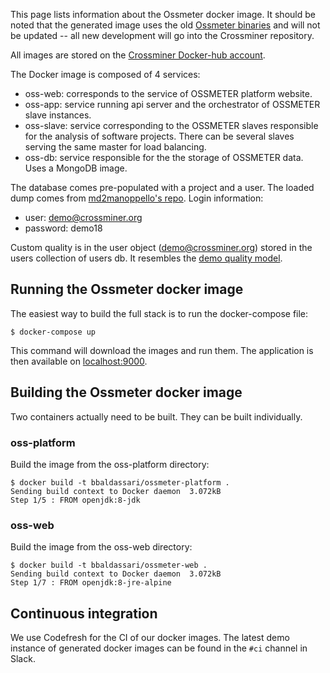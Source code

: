 
This page lists information about the Ossmeter docker image. It should be noted that the generated image uses the old [Ossmeter binaries](https://github.com/ossmeter/ossmeter) and will not be updated -- all new development will go into the Crossminer repository.

All images are stored on the [Crossminer Docker-hub account](https://hub.docker.com/u/crossminer/dashboard/).

The Docker image is composed of 4 services: 

* oss-web: corresponds to the service of OSSMETER platform website.
* oss-app: service running api server and the orchestrator of OSSMETER slave instances.
* oss-slave: service corresponding to the OSSMETER slaves responsible for the analysis of software projects. There can be several slaves serving the same master for load balancing.
* oss-db: service responsible for the the storage of OSSMETER data. Uses a MongoDB image.

The database comes pre-populated with a project and a user. The loaded dump comes from [md2manoppello's repo](https://github.com/md2manoppello/OSSMETER_DUMP). Login information:

* user: demo@crossminer.org
* password: demo18

Custom quality is in the user object (demo@crossminer.org) stored in the users collection of users db. It resembles the [demo quality model](https://github.com/crossminer/crossminer/blob/dev/web/org-ossmeter-webapp/conf/quality/qualitymodel.json).

## Running the Ossmeter docker image

The easiest way to build the full stack is to run the docker-compose file:

```
$ docker-compose up
```

This command will download the images and run them. The application is then available on [localhost:9000](http://localhost:9000).

## Building the Ossmeter docker image

Two containers actually need to be built. They can be built individually.

### oss-platform

Build the image from the oss-platform directory:

```
$ docker build -t bbaldassari/ossmeter-platform .
Sending build context to Docker daemon  3.072kB
Step 1/5 : FROM openjdk:8-jdk
```

### oss-web

Build the image from the oss-web directory:

```
$ docker build -t bbaldassari/ossmeter-web .
Sending build context to Docker daemon  3.072kB
Step 1/7 : FROM openjdk:8-jre-alpine
```

## Continuous integration

We use Codefresh for the CI of our docker images. The latest demo instance of generated docker images can be found in the `#ci` channel in Slack.
